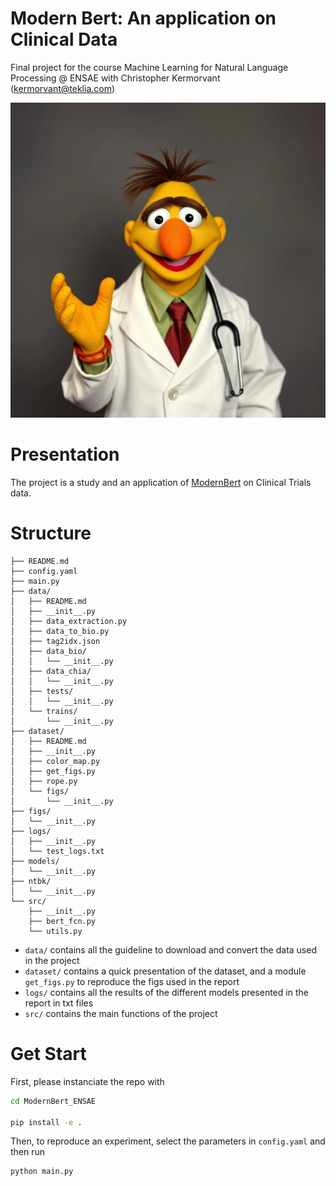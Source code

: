 # Modern Bert: An application on Clinical Data

Final project for the course Machine Learning for Natural Language Processing @ ENSAE with Christopher Kermorvant (kermorvant@teklia.com)

![dummy](./figs/bert_doctor.png)

# Presentation

The project is a study and an application of [ModernBert]() on Clinical Trials data. 

# Structure

    ├── README.md
    ├── config.yaml
    ├── main.py
    ├── data/
    │   ├── README.md
    │   ├── __init__.py
    │   ├── data_extraction.py
    │   ├── data_to_bio.py
    │   ├── tag2idx.json
    │   ├── data_bio/
    │   │   └── __init__.py
    │   ├── data_chia/
    │   │   └── __init__.py
    │   ├── tests/
    │   │   └── __init__.py
    │   └── trains/
    │       └── __init__.py
    ├── dataset/
    │   ├── README.md
    │   ├── __init__.py
    │   ├── color_map.py
    │   ├── get_figs.py
    │   ├── rope.py
    │   └── figs/
    │       └── __init__.py
    ├── figs/
    │   └── __init__.py
    ├── logs/
    │   ├── __init__.py
    │   └── test_logs.txt
    ├── models/
    │   └── __init__.py
    ├── ntbk/
    │   └── __init__.py
    └── src/
        ├── __init__.py
        ├── bert_fcn.py
        └── utils.py

* ``data/`` contains all the guideline to download and convert the data used in the project
* ``dataset/`` contains a quick presentation of the dataset, and a module ``get_figs.py`` to reproduce the figs used in the report
* ``logs/`` contains all the results of the different models presented in the report in txt files
* ``src/`` contains the main functions of the project

# Get Start

First, please instanciate the repo with

```bash
cd ModernBert_ENSAE

pip install -e .
```

Then, to reproduce an experiment, select the parameters in ``config.yaml`` and then run

```bash
python main.py
```
